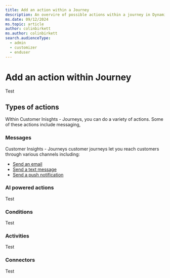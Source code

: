 ```yaml
---
title: Add an action within a Journey
description: An overvire of possible actions within a journey in Dynamics 365 Customer Insights - Journeys.
ms.date: 09/12/2024
ms.topic: article
author: colinbirkett
ms.author: colinbirkett
search.audienceType: 
  - admin
  - customizer
  - enduser
---
```


# Add an action within Journey

Test

## Types of actions

WIthin Customer Inisghts - Journeys, you can do a variety of actions. Some of these actions include messaging, 

### Messages

Customer Insights - Journeys customer journeys let you reach customers through various channels including:

- [Send an email](real-time-marketing-email.md)
- [Send a text message](real-time-marketing-outbound-text-messaging.md)
- [Send a push notification](push-messages.md)

### AI powered actions

Test

### Conditions

Test

### Activities

Test

### Connectors

Test
